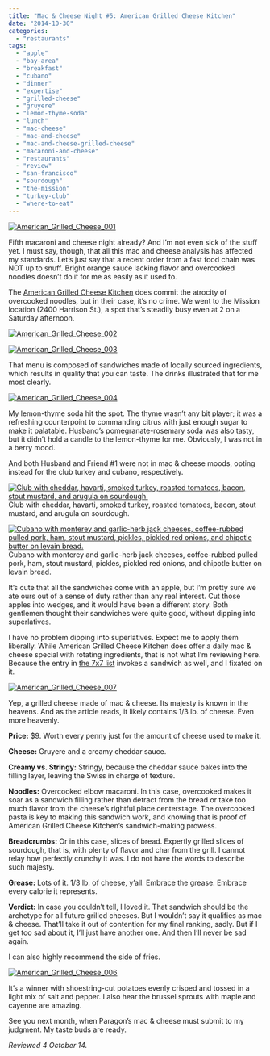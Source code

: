 ```yaml
---
title: "Mac & Cheese Night #5: American Grilled Cheese Kitchen"
date: "2014-10-30"
categories:
  - "restaurants"
tags:
  - "apple"
  - "bay-area"
  - "breakfast"
  - "cubano"
  - "dinner"
  - "expertise"
  - "grilled-cheese"
  - "gruyere"
  - "lemon-thyme-soda"
  - "lunch"
  - "mac-cheese"
  - "mac-and-cheese"
  - "mac-and-cheese-grilled-cheese"
  - "macaroni-and-cheese"
  - "restaurants"
  - "review"
  - "san-francisco"
  - "sourdough"
  - "the-mission"
  - "turkey-club"
  - "where-to-eat"
---
```


[![American_Grilled_Cheese_001](http://s3.amazonaws.com/thegourmez-wpmedia/2014/10/American_Grilled_Cheese_001-500x362.jpg)](http://www.thegourmez.com/2014/10/mac-cheese-night-5-american-grilled-cheese-kitchen/american_grilled_cheese_001/)

Fifth macaroni and cheese night already? And I’m not even sick of the stuff yet. I must say, though, that all this mac and cheese analysis has affected my standards. Let’s just say that a recent order from a fast food chain was NOT up to snuff. Bright orange sauce lacking flavor and overcooked noodles doesn’t do it for me as easily as it used to.

The [American Grilled Cheese Kitchen](http://theamericansf.com/) does commit the atrocity of overcooked noodles, but in their case, it’s no crime. We went to the Mission location (2400 Harrison St.), a spot that’s steadily busy even at 2 on a Saturday afternoon.

[![American_Grilled_Cheese_002](http://s3.amazonaws.com/thegourmez-wpmedia/2014/10/American_Grilled_Cheese_002-500x332.jpg)](http://www.thegourmez.com/2014/10/mac-cheese-night-5-american-grilled-cheese-kitchen/american_grilled_cheese_002/)

[![American_Grilled_Cheese_003](http://s3.amazonaws.com/thegourmez-wpmedia/2014/10/American_Grilled_Cheese_003-500x332.jpg)](http://www.thegourmez.com/2014/10/mac-cheese-night-5-american-grilled-cheese-kitchen/american_grilled_cheese_003/)

That menu is composed of sandwiches made of locally sourced ingredients, which results in quality that you can taste. The drinks illustrated that for me most clearly.

[![American_Grilled_Cheese_004](http://s3.amazonaws.com/thegourmez-wpmedia/2014/10/American_Grilled_Cheese_004-500x332.jpg)](http://www.thegourmez.com/2014/10/mac-cheese-night-5-american-grilled-cheese-kitchen/american_grilled_cheese_004/)

My lemon-thyme soda hit the spot. The thyme wasn’t any bit player; it was a refreshing counterpoint to commanding citrus with just enough sugar to make it palatable. Husband’s pomegranate-rosemary soda was also tasty, but it didn’t hold a candle to the lemon-thyme for me. Obviously, I was not in a berry mood.

And both Husband and Friend #1 were not in mac & cheese moods, opting instead for the club turkey and cubano, respectively.




<div class="caption">

[![Club with cheddar, havarti, smoked turkey, roasted tomatoes, bacon, stout mustard, and arugula on sourdough.](http://s3.amazonaws.com/thegourmez-wpmedia/2014/10/American_Grilled_Cheese_005-500x332.jpg)](http://www.thegourmez.com/2014/10/mac-cheese-night-5-american-grilled-cheese-kitchen/american_grilled_cheese_005/) Club with cheddar, havarti, smoked turkey, roasted tomatoes, bacon, stout mustard, and arugula on sourdough.</div>





<div class="caption">

[![Cubano with monterey and garlic-herb jack cheeses, coffee-rubbed pulled pork, ham, stout mustard, pickles, pickled red onions, and chipotle butter on levain bread.](http://s3.amazonaws.com/thegourmez-wpmedia/2014/10/American_Grilled_Cheese_008-500x312.jpg)](http://www.thegourmez.com/2014/10/mac-cheese-night-5-american-grilled-cheese-kitchen/american_grilled_cheese_008/) Cubano with monterey and garlic-herb jack cheeses, coffee-rubbed pulled pork, ham, stout mustard, pickles, pickled red onions, and chipotle butter on levain bread.</div>


It’s cute that all the sandwiches come with an apple, but I’m pretty sure we ate ours out of a sense of duty rather than any real interest. Cut those apples into wedges, and it would have been a different story. Both gentlemen thought their sandwiches were quite good, without dipping into superlatives.

I have no problem dipping into superlatives. Expect me to apply them liberally. While American Grilled Cheese Kitchen does offer a daily mac & cheese special with rotating ingredients, that is not what I’m reviewing here. Because the entry in [the 7x7 list](http://www.7x7.com/eat-drink/10-best-mac-n-cheeses-bay-area) invokes a sandwich as well, and I fixated on it.

[![American_Grilled_Cheese_007](http://s3.amazonaws.com/thegourmez-wpmedia/2014/10/American_Grilled_Cheese_007-500x332.jpg)](http://www.thegourmez.com/2014/10/mac-cheese-night-5-american-grilled-cheese-kitchen/american_grilled_cheese_007/)

Yep, a grilled cheese made of mac & cheese. Its majesty is known in the heavens. And as the article reads, it likely contains 1/3 lb. of cheese. Even more heavenly.

**Price:** $9. Worth every penny just for the amount of cheese used to make it.

**Cheese:** Gruyere and a creamy cheddar sauce.

**Creamy vs. Stringy:** Stringy, because the cheddar sauce bakes into the filling layer, leaving the Swiss in charge of texture.

**Noodles:** Overcooked elbow macaroni. In this case, overcooked makes it soar as a sandwich filling rather than detract from the bread or take too much flavor from the cheese’s rightful place centerstage. The overcooked pasta is key to making this sandwich work, and knowing that is proof of American Grilled Cheese Kitchen’s sandwich-making prowess.

**Breadcrumbs:** Or in this case, slices of bread. Expertly grilled slices of sourdough, that is, with plenty of flavor and char from the grill. I cannot relay how perfectly crunchy it was. I do not have the words to describe such majesty.

**Grease:** Lots of it. 1/3 lb. of cheese, y’all. Embrace the grease. Embrace every calorie it represents.

**Verdict:** In case you couldn’t tell, I loved it. That sandwich should be the archetype for all future grilled cheeses. But I wouldn’t say it qualifies as mac & cheese. That’ll take it out of contention for my final ranking, sadly. But if I get too sad about it, I’ll just have another one. And then I’ll never be sad again.

I can also highly recommend the side of fries.

[![American_Grilled_Cheese_006](http://s3.amazonaws.com/thegourmez-wpmedia/2014/10/American_Grilled_Cheese_006-500x332.jpg)](http://www.thegourmez.com/2014/10/mac-cheese-night-5-american-grilled-cheese-kitchen/american_grilled_cheese_006/)

It’s a winner with shoestring-cut potatoes evenly crisped and tossed in a light mix of salt and pepper. I also hear the brussel sprouts with maple and cayenne are amazing.

See you next month, when Paragon’s mac & cheese must submit to my judgment. My taste buds are ready.

_Reviewed 4 October 14._
